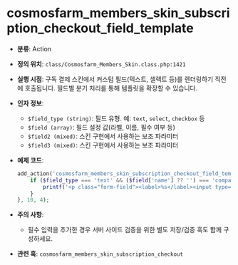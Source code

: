 # cosmosfarm_members_skin_subscription_checkout_field_template

- **분류**: Action
- **정의 위치**: `class/Cosmosfarm_Members_Skin.class.php:1421`
- **실행 시점**: 구독 결제 스킨에서 커스텀 필드(텍스트, 셀렉트 등)를 렌더링하기 직전에 호출됩니다. 필드별 분기 처리를 통해 템플릿을 확장할 수 있습니다.
- **인자 정보**:
  - `$field_type (string)`: 필드 유형. 예: `text`, `select`, `checkbox` 등
  - `$field (array)`: 필드 설정 값(라벨, 이름, 필수 여부 등)
  - `$field2 (mixed)`: 스킨 구현에서 사용하는 보조 파라미터
  - `$field3 (mixed)`: 스킨 구현에서 사용하는 보조 파라미터
- **예제 코드**:

  ```php
  add_action('cosmosfarm_members_skin_subscription_checkout_field_template', function ($field_type, $field) {
      if ($field_type === 'text' && ($field['name'] ?? '') === 'company_name') {
          printf('<p class="form-field"><label>%s</label><input type="text" name="company_name" class="regular-text"></p>', esc_html__('Company name', 'textdomain'));
      }
  }, 10, 4);
  ```

- **주의 사항**:
  - 필수 입력을 추가한 경우 서버 사이드 검증을 위한 별도 저장/검증 훅도 함께 구성하세요.
- **관련 훅**: `cosmosfarm_members_skin_subscription_checkout`

